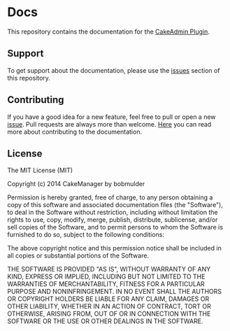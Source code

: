Docs
====

This repository contains the documentation for the [CakeAdmin Plugin](http://github.com/cakemanager/cakephp-cakeadmin).

Support
-------

To get support about the documentation, please use the [issues](https://github.com/cakeadmin/docs/issues) section of this repository.

Contributing
------------

If you have a good idea for a new feature, feel free to pull or open a new  [issue](https://github.com/cakemanager/cakephp-cakeadmin/issues). 
Pull requests are always more than welcome. [Here](http://cakemanager.org) 
you can read more about contributing to the documentation.

License
-------

The MIT License (MIT)

Copyright (c) 2014 CakeManager by bobmulder

Permission is hereby granted, free of charge, to any person obtaining a copy
of this software and associated documentation files (the "Software"), to deal
in the Software without restriction, including without limitation the rights
to use, copy, modify, merge, publish, distribute, sublicense, and/or sell
copies of the Software, and to permit persons to whom the Software is
furnished to do so, subject to the following conditions:

The above copyright notice and this permission notice shall be included in all
copies or substantial portions of the Software.

THE SOFTWARE IS PROVIDED "AS IS", WITHOUT WARRANTY OF ANY KIND, EXPRESS OR
IMPLIED, INCLUDING BUT NOT LIMITED TO THE WARRANTIES OF MERCHANTABILITY,
FITNESS FOR A PARTICULAR PURPOSE AND NONINFRINGEMENT. IN NO EVENT SHALL THE
AUTHORS OR COPYRIGHT HOLDERS BE LIABLE FOR ANY CLAIM, DAMAGES OR OTHER
LIABILITY, WHETHER IN AN ACTION OF CONTRACT, TORT OR OTHERWISE, ARISING FROM,
OUT OF OR IN CONNECTION WITH THE SOFTWARE OR THE USE OR OTHER DEALINGS IN THE
SOFTWARE.